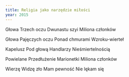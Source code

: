 ```yaml
---
title: Religia jako narzędzie miłości
year: 2015
---
```


Głowa
Trzech oczu
Dwunastu szyi
Miliona członków

Głowa
Pajęczych oczu
Ponad chmurami
Wzroku-wierteł

Kapelusz
Pod głową
Handlarzy
Nieśmiertelnością

Powielane
Przedłużenie
Marionetki
Miliona członków

Wierzę
Widzę zło
Mam pewność
Nie lękam się

